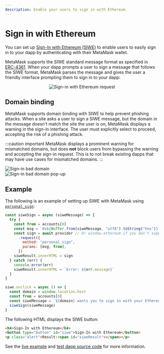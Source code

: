 ```yaml
---
description: Enable your users to sign in with Ethereum.
---
```


# Sign in with Ethereum

You can set up [Sign-In with Ethereum (SIWE)](https://docs.siwe.xyz/) to enable users to easily
sign in to your dapp by authenticating with their MetaMask wallet.

MetaMask supports the SIWE standard message format as specified in [ERC-4361](https://eips.ethereum.org/EIPS/eip-4361).
When your dapp prompts a user to sign a message that follows the SIWE format,
MetaMask parses the message and gives the user a friendly interface prompting them to sign in to
your dapp:

<p align="center">
    <img src={require("../../_assets/siwe.png").default} alt="Sign-in with Ethereum request" class="appScreen" />
</p>

## Domain binding

MetaMask supports domain binding with SIWE to help prevent phishing attacks.
When a site asks a user to sign a SIWE message, but the domain in the message doesn't match the site
the user is on, MetaMask displays a warning in the sign-in interface.
The user must explicitly select to proceed, accepting the risk of a phishing attack.

:::caution important
MetaMask displays a prominent warning for mismatched domains, but does **not** block users from
bypassing the warning and accepting the sign-in request.
This is to not break existing dapps that may have use cases for mismatched domains.
:::

<div class="imgRow">
    <div class="imgCol">
        <img src={require("../../_assets/siwe-bad-domain.png").default} alt="Sign-in bad domain" class="appScreen" />
    </div>
    <div class="imgCol">
        <img src={require("../../_assets/siwe-bad-domain-2.png").default} alt="Sign-in bad domain pop-up" class="appScreen" />
    </div>
</div>

## Example

The following is an example of setting up SIWE with MetaMask using
[`personal_sign`](/wallet/reference/json-rpc-methods/personal_sign):

```javascript title="index.js"
const siweSign = async (siweMessage) => {
  try {
    const from = accounts[0]
    const msg = `0x${Buffer.from(siweMessage, "utf8").toString("hex")}`
    const sign = await provider // Or window.ethereum if you don't support EIP-6963.
      .request({
        method: "personal_sign",
        params: [msg, from],
      })
    siweResult.innerHTML = sign
  } catch (err) {
    console.error(err)
    siweResult.innerHTML = `Error: ${err.message}`
  }
}

siwe.onclick = async () => {
  const domain = window.location.host
  const from = accounts[0]
  const siweMessage = `${domain} wants you to sign in with your Ethereum account:\n${from}\n\nI accept the MetaMask Terms of Service: https://community.metamask.io/tos\n\nURI: https://${domain}\nVersion: 1\nChain ID: 1\nNonce: 32891757\nIssued At: 2021-09-30T16:25:24.000Z`
  siweSign(siweMessage)
}
```

The following HTML displays the SIWE button:

```html title="index.html"
<h4>Sign-In with Ethereum</h4>
<button type="button" id="siwe">Sign-In with Ethereum</button>
<p class="alert">Result:<span id="siweResult"></span></p>
```

See the [live example](https://metamask.github.io/test-dapp/#siwe) and
[test dapp source code](https://github.com/MetaMask/test-dapp) for more information.
